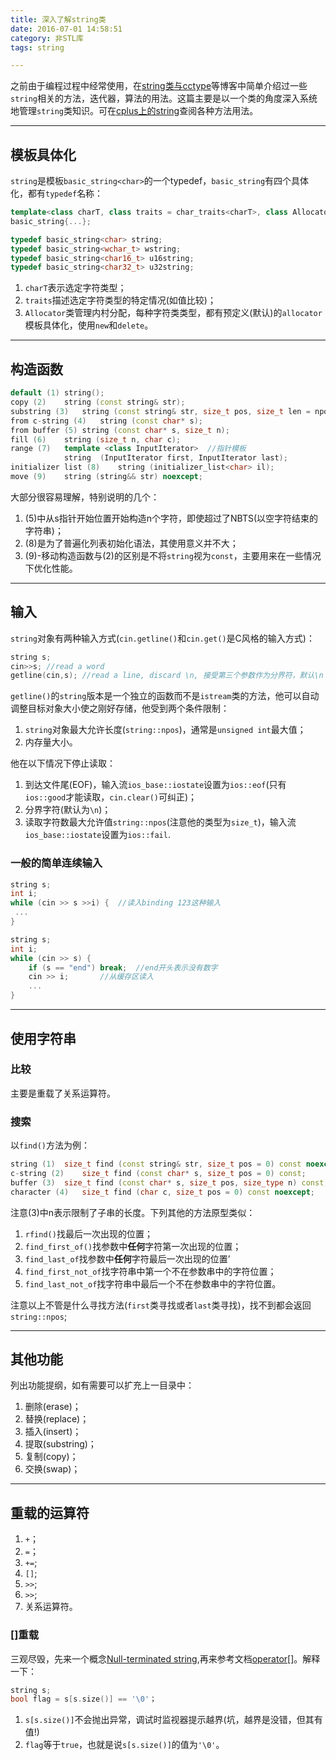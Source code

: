 ```yaml
---
title: 深入了解string类
date: 2016-07-01 14:58:51
category: 非STL库
tags: string

---
```


之前由于编程过程中经常使用，在[string类与cctype](http://rylcode.cn/2016/04/21/string%E4%B8%8Ecctype/)等博客中简单介绍过一些`string`相关的方法，迭代器，算法的用法。这篇主要是以一个类的角度深入系统地管理`string`类知识。可在[cplus上的string](http://www.cplusplus.com/reference/string/)查阅各种方法用法。

---

## 模板具体化

`string`是模板`basic_string<char>`的一个typedef，`basic_string`有四个具体化，都有`typedef`名称：
```C++
template<class charT, class traits = char_traits<charT>, class Allocator = allocator<charT> >
basic_string{...};

typedef basic_string<char> string;
typedef basic_string<wchar_t> wstring;
typedef basic_string<char16_t> u16string;
typedef basic_string<char32_t> u32string;
```
1. `charT`表示选定字符类型；
2. `traits`描述选定字符类型的特定情况(如值比较)；
3. `Allocator`类管理内村分配，每种字符类类型，都有预定义(默认)的`allocator`模板具体化，使用`new`和`delete`。

---

## 构造函数

```C++
default (1)	string();
copy (2)	string (const string& str);
substring (3)	string (const string& str, size_t pos, size_t len = npos);
from c-string (4)	string (const char* s);
from buffer (5)	string (const char* s, size_t n);
fill (6)	string (size_t n, char c);
range (7)	template <class InputIterator>	//指针模板
  			string  (InputIterator first, InputIterator last);
initializer list (8)	string (initializer_list<char> il);
move (9)	string (string&& str) noexcept;
```
大部分很容易理解，特别说明的几个：
1. (5)中从s指针开始位置开始构造n个字符，即使超过了NBTS(以空字符结束的字符串)；
2. (8)是为了普遍化列表初始化语法，其使用意义并不大；
3. (9)-移动构造函数与(2)的区别是不将`string`视为`const`，主要用来在一些情况下优化性能。

---

## 输入

`string`对象有两种输入方式(`cin.getline()`和`cin.get()`是C风格的输入方式)：
```C++
string s;
cin>>s;	//read a word
getline(cin,s);	//read a line, discard \n, 接受第三个参数作为分界符，默认\n
```
`getline()`的`string`版本是一个独立的函数而不是`istream`类的方法，他可以自动调整目标对象大小使之刚好存储，他受到两个条件限制：
1. `string`对象最大允许长度(`string::npos`)，通常是`unsigned int`最大值；
2. 内存量大小。

他在以下情况下停止读取：
1. 到达文件尾(EOF)，输入流`ios_base::iostate`设置为`ios::eof`(只有`ios::good`才能读取，`cin.clear()`可纠正)；
2. 分界字符(默认为`\n`)；
3. 读取字符数最大允许值`string::npos`(注意他的类型为`size_t`)，输入流`ios_base::iostate`设置为`ios::fail`.

### 一般的简单连续输入
```C++
string s;
int i;
while (cin >> s >>i) {	//读入binding 123这种输入
 ...
}
```

```C++
string s;
int i;
while (cin >> s) {
	if (s == "end") break;	//end开头表示没有数字
	cin >> i;		//从缓存区读入
	...
}

```

---

## 使用字符串

### 比较
主要是重载了关系运算符。

### 搜索
以`find()`方法为例：
```C++
string (1)	size_t find (const string& str, size_t pos = 0) const noexcept;
c-string (2)	size_t find (const char* s, size_t pos = 0) const;
buffer (3)	size_t find (const char* s, size_t pos, size_type n) const;
character (4)	size_t find (char c, size_t pos = 0) const noexcept;
```
注意(3)中n表示限制了子串的长度。下列其他的方法原型类似：
1. `rfind()`找最后一次出现的位置；
2. `find_first_of()`找参数中**任何**字符第一次出现的位置；
3. `find_last_of`找参数中**任何**字符最后一次出现的位置’
4. `find_first_not_of`找字符串中第一个不在参数串中的字符位置；
5. `find_last_not_of`找字符串中最后一个不在参数串中的字符位置。

注意以上不管是什么寻找方法(`first`类寻找或者`last`类寻找)，找不到都会返回`string::npos`;

---

## 其他功能
列出功能提纲，如有需要可以扩充上一目录中：
1. 删除(erase)；
2. 替换(replace)；
3. 插入(insert)；
4. 提取(substring)；
5. 复制(copy)；
6. 交换(swap)；

---

## 重载的运算符

1. `+`；
2. `=`；
3. `+=`;
4. `[]`;
5. `>>`;
6. `>>`;
7. 关系运算符。

### []重载
三观尽毁，先来一个概念[Null-terminated string](https://en.wikipedia.org/wiki/Null-terminated_string),再来参考文档[operator[]](http://www.cplusplus.com/reference/string/string/operator[]/)。解释一下：
```C++
string s;
bool flag = s[s.size()] == '\0'；
```
1. `s[s.size()]`不会抛出异常，调试时监视器提示越界(坑，越界是没错，但其有值!)
2. `flag`等于`true`，也就是说`s[s.size()]`的值为`'\0'`。